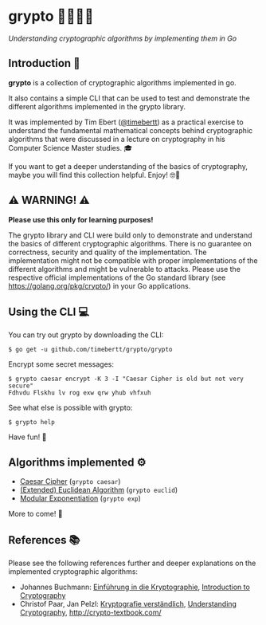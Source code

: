# grypto :closed_lock_with_key::robot::man_technologist:

*Understanding cryptographic algorithms by implementing them in Go*

## Introduction :pencil:

**grypto** is a collection of cryptographic algorithms implemented in go.

It also contains a simple CLI that can be used to test and demonstrate the different algorithms implemented in the grypto library.

It was implemented by Tim Ebert ([@timebertt](https://github.com/timebertt)) as a practical exercise to understand the fundamental mathematical concepts behind cryptographic algorithms that were discussed in a lecture on cryptography in his Computer Science Master studies. :mortar_board:

If you want to get a deeper understanding of the basics of cryptography, maybe you will find this collection helpful. Enjoy! :nerd_face::book:

## :warning: WARNING! :warning:

**Please use this only for learning purposes!**

The grypto library and CLI were build only to demonstrate and understand the basics of different cryptographic algorithms. There is no guarantee on correctness, security and quality of the implementation. The implementation might not be compatible with proper implementations of the different algorithms and might be vulnerable to attacks. Please use the respective official implementations of the Go standard library (see https://golang.org/pkg/crypto/) in your Go applications.

## Using the CLI :computer:

You can try out grypto by downloading the CLI:
```
$ go get -u github.com/timebertt/grypto/grypto
```

Encrypt some secret messages:
```
$ grypto caesar encrypt -K 3 -I "Caesar Cipher is old but not very secure"
Fdhvdu Flskhu lv rog exw qrw yhub vhfxuh
```

See what else is possible with grypto:
```
$ grypto help
```

Have fun! :tada:

## Algorithms implemented :gear:

- [Caesar Cipher](/caesar) (`grypto caesar`)
- [(Extended) Euclidean Algorithm](/euclid) (`grypto euclid`)
- [Modular Exponentiation](/modular/exponentiation.go) (`grypto exp`)

More to come! :rocket:

## References :books:

Please see the following references further and deeper explanations on the implemented cryptographic algorithms:

- Johannes Buchmann: [Einführung in die Kryptographie](https://doi.org/10.1007/978-3-642-39775-2), [Introduction to Cryptography](https://doi.org/10.1007/978-1-4419-9003-7)
- Christof Paar, Jan Pelzl: [Kryptografie verständlich](https://doi.org/10.1007/978-3-662-49297-0), [Understanding Cryptography](https://doi.org/10.1007/978-3-642-04101-3), http://crypto-textbook.com/
